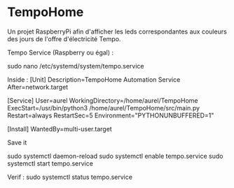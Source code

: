# TempoHome
Un projet RaspberryPi afin d'afficher les leds correspondantes aux couleurs des jours de l'offre d'électricité Tempo.

Tempo Service (Raspberry ou égal) : 
<p>sudo nano /etc/systemd/system/tempo.service</p>

Inside :
[Unit]
Description=TempoHome Automation Service
After=network.target

[Service]
User=aurel
WorkingDirectory=/home/aurel/TempoHome
ExecStart=/usr/bin/python3 /home/aurel/TempoHome/src/main.py
Restart=always
RestartSec=5
Environment="PYTHONUNBUFFERED=1"

[Install]
WantedBy=multi-user.target

Save it

sudo systemctl daemon-reload
sudo systemctl enable tempo.service
sudo systemctl start tempo.service

Verif : sudo systemctl status tempo.service